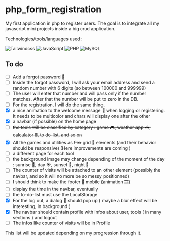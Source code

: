 # php_form_registration  

My first application in php to register users. The goal is to integrate all my javascript mini projects inside a big crud application.  

Technologies/tools/languages used :  

![Tailwindcss](https://img.shields.io/badge/Tailwind_CSS-38B2AC?style=for-the-badge&logo=tailwind-css&logoColor=white)
![JavaScript](https://img.shields.io/badge/JavaScript-323330?style=for-the-badge&logo=javascript&logoColor=F7DF1E)
![PHP](https://img.shields.io/badge/PHP-777BB4?style=for-the-badge&logo=php&logoColor=white)
![MySQL](https://img.shields.io/badge/MySQL-005C84?style=for-the-badge&logo=mysql&logoColor=white)  

## To do  

- [ ] Add a forgot password 🔑
- [ ] Inside the forgot password, I will ask your email address and send a random number with 6 digits (so between 100000 and 999999)
- [ ] The user will enter that number and will pass only if the number matches. After that the number will be put to zero in the DB.
- [ ] For the registration, I will do the same thing.
- [x] a nice animation to the welcome message 👋 when logging or registering. It needs to be multicolor and chars will display one after the other
- [x] a navbar (if possible) on the home page
- [ ] ~~the tools will be classified by category : game 🎮, weather app ☀, calculator 🖩, to do-list, and so on~~
- [x] All the games and utilities as ~~flex~~ grid 💪 elements (and their behavior should be responsive) (Here improvements are coming )
- [ ] a different page for each tool
- [ ] the background image may change depending of the moment of the day : sunrise 🌅, day ☀, sunset 🌇, night 🌙
- [ ] The counter of visits will be attached to an other element (possibly the navbar, and so it will no more be so messy positionned)
- [ ] I should think to make the footer 🦶 mobile (animation 🎞)
- [ ] display the time in the navbar, eventually
- [ ] the to-do-list must use the LocalStorage
- [x] For the log out, a dialog 💬 should pop up ( maybe a blur effect will be interesting, in background )
- [x] The navbar should contain profile with infos about user, tools ( in many sections ) and logout
- [ ] The infos like counter of visits will be in Profile

This list will be updated depending on my progression through it.
